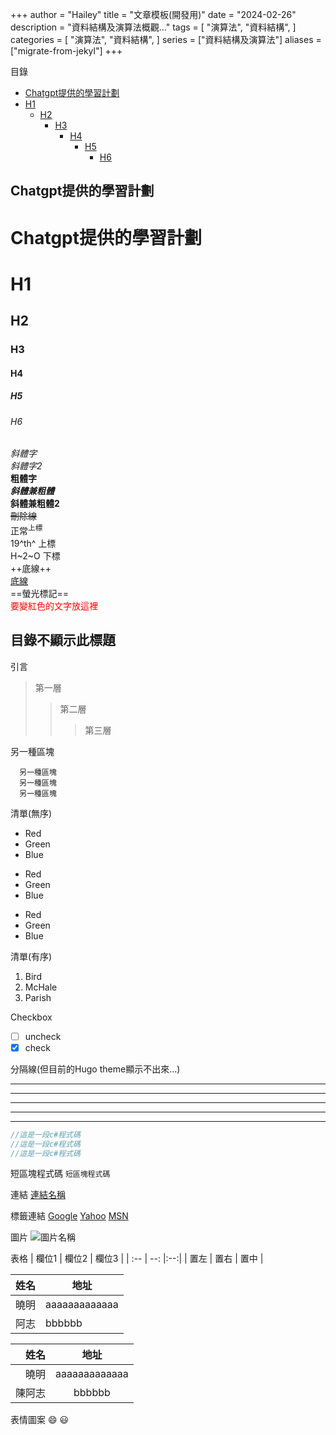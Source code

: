 +++
author = "Hailey"
title = "文章模板(開發用)"
date = "2024-02-26"
description = "資料結構及演算法概觀…"
tags = [
    "演算法",
    "資料結構",
]
categories = [
    "演算法",
    "資料結構",
]
series = ["資料結構及演算法"]
aliases = ["migrate-from-jekyl"]
+++



目錄
- [Chatgpt提供的學習計劃](#chatgpt提供的學習計劃-1)
- [H1](#h1)
  - [H2](#h2)
    - [H3](#h3)
      - [H4](#h4)
        - [H5](#h5)
          - [H6](#h6)




Chatgpt提供的學習計劃 
---

Chatgpt提供的學習計劃 
===

# H1
## H2
### H3
#### H4
##### H5
###### H6


*斜體字*  
_斜體字2_  
**粗體字**  
***斜體兼粗體***  
__斜體兼粗體2__  
~~刪除線~~   
正常<sup>上標</sup>  
19^th^ 上標  
H~2~O 下標  
++底線++  
<U>底線</u>  
==螢光標記==    
<font color="RED">要變紅色的文字放這裡</font>





## 目錄不顯示此標題<!-- omit in toc -->

引言
>第一層
>>第二層
>>>第三層

另一種區塊

      另一種區塊  
      另一種區塊  
      另一種區塊


清單(無序)
*   Red
*   Green
*   Blue

+   Red
+   Green
+   Blue

-   Red
-   Green
-   Blue

清單(有序)
1.  Bird
2.  McHale
3.  Parish

Checkbox
 - [ ] uncheck
 - [x] check

分隔線(但目前的Hugo theme顯示不出來…)
* * *
***
*****
- - -
---------------------------------------

```C#
//這是一段c#程式碼
//這是一段c#程式碼
//這是一段c#程式碼
```


短區塊程式碼
`短區塊程式碼`

連結
[連結名稱](<url> "游標顯示")

標籤連結
[Google][1]
[Yahoo][2]
[MSN][3]

  [1]: http://google.com/        "游標顯示"
  [2]: http://search.yahoo.com/  "游標顯示"
  [3]: http://search.msn.com/    "游標顯示"

圖片
![圖片名稱](連結 "游標顯示")


表格
| 欄位1 | 欄位2 | 欄位3 |
| :-- | --: |:--:|
| 置左  | 置右 | 置中 |

| 姓名 | 地址 |
| ------------- | ------------- |
| 曉明 | aaaaaaaaaaaaa |
| 阿志 | bbbbbb |


| 姓名 | 地址 |
| -------------: | :-------------: |
| 曉明 | aaaaaaaaaaaaa |
| 陳阿志 | bbbbbb |

表情圖案
:smile: 😃